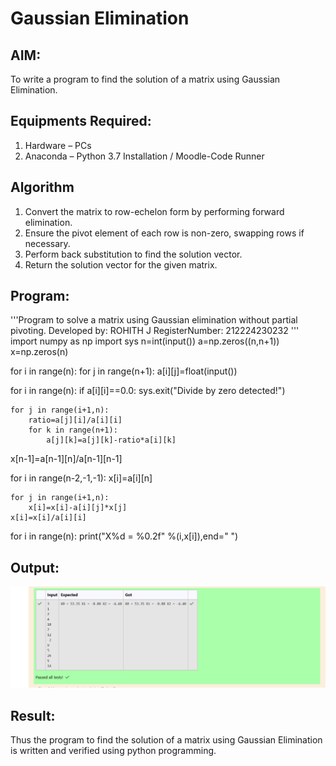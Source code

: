# Gaussian Elimination

## AIM:
To write a program to find the solution of a matrix using Gaussian Elimination.

## Equipments Required:
1. Hardware – PCs
2. Anaconda – Python 3.7 Installation / Moodle-Code Runner

## Algorithm
1. Convert the matrix to row-echelon form by performing forward elimination.
2. Ensure the pivot element of each row is non-zero, swapping rows if necessary.
3. Perform back substitution to find the solution vector.
4. Return the solution vector for the given matrix.

## Program:
'''Program to solve a matrix using Gaussian elimination without partial pivoting.
Developed by: ROHITH J
RegisterNumber: 212224230232
'''
import numpy as np
import sys
n=int(input())
a=np.zeros((n,n+1))
x=np.zeros(n)

for i in range(n):
    for j in range(n+1):
        a[i][j]=float(input())
        
for i in range(n):
    if a[i][i]==0.0:
        sys.exit("Divide by zero detected!")
        
    for j in range(i+1,n):
        ratio=a[j][i]/a[i][i]
        for k in range(n+1):
            a[j][k]=a[j][k]-ratio*a[i][k]
        
x[n-1]=a[n-1][n]/a[n-1][n-1]


for i in range(n-2,-1,-1):
    x[i]=a[i][n]
    
    for j in range(i+1,n):
        x[i]=x[i]-a[i][j]*x[j]
    x[i]=x[i]/a[i][i]
    
for i in range(n):
    print("X%d = %0.2f" %(i,x[i]),end=" ")
        

## Output:
![alt text](<Screenshot 2025-05-10 234604.png>)


## Result:
Thus the program to find the solution of a matrix using Gaussian Elimination is written and verified using python programming.

